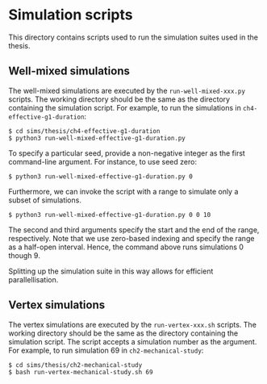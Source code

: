 # Simulation scripts

This directory contains scripts used to run the simulation suites used in the
thesis.

## Well-mixed simulations

The well-mixed simulations are executed by the `run-well-mixed-xxx.py` scripts.
The working directory should be the same as the directory containing the
simulation script.  For example, to run the simulations in
`ch4-effective-g1-duration`:

```
$ cd sims/thesis/ch4-effective-g1-duration
$ python3 run-well-mixed-effective-g1-duration.py
```

To specify a particular seed, provide a non-negative integer as the first
command-line argument.  For instance, to use seed zero:

```
$ python3 run-well-mixed-effective-g1-duration.py 0
```

Furthermore, we can invoke the script with a range to simulate only a subset
of simulations.

```
$ python3 run-well-mixed-effective-g1-duration.py 0 0 10
```

The second and third arguments specify the start and the end of the range,
respectively.  Note that we use zero-based indexing and specify the range as a
half-open interval.  Hence, the command above runs simulations 0 though 9.

Splitting up the simulation suite in this way allows for efficient
parallellisation.

## Vertex simulations

The vertex simulations are executed by the `run-vertex-xxx.sh` scripts.  The
working directory should be the same as the directory containing the simulation
script.  The script accepts a simulation number as the argument.  For example,
to run simulation 69 in `ch2-mechanical-study`:

```
$ cd sims/thesis/ch2-mechanical-study
$ bash run-vertex-mechanical-study.sh 69
```
